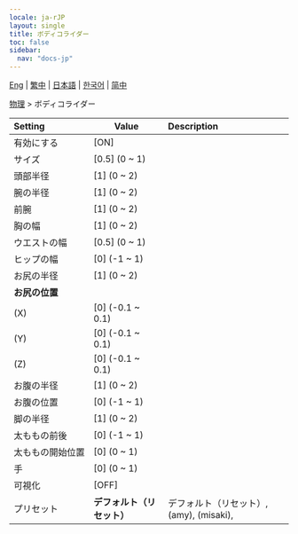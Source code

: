 ```yaml
---
locale: ja-rJP
layout: single
title: ボディコライダー
toc: false
sidebar:
  nav: "docs-jp"
---
```

[Eng](/dancexr/menu/2025.4/actor/body_colliders) | [繁中](/tw/dancexr/menu/2025.4/actor/body_colliders) | [日本語](/jp/dancexr/menu/2025.4/actor/body_colliders) | [한국어](/kr/dancexr/menu/2025.4/actor/body_colliders) | [简中](/zh/dancexr/menu/2025.4/actor/body_colliders)

[物理](../menu#物理) > ボディコライダー



| Setting | Value | Description |
| :--- | --- | :--- |
|<nobr>有効にする</nobr>| [ON] | 
|<nobr>サイズ</nobr>| [0.5] (0 ~ 1) | 
|<nobr>頭部半径</nobr>| [1] (0 ~ 2) | 
|<nobr>腕の半径</nobr>| [1] (0 ~ 2) | 
|<nobr>前腕</nobr>| [1] (0 ~ 2) | 
|<nobr>胸の幅</nobr>| [1] (0 ~ 2) | 
|<nobr>ウエストの幅</nobr>| [0.5] (0 ~ 1) | 
|<nobr>ヒップの幅</nobr>| [0] (-1 ~ 1) | 
|<nobr>お尻の半径</nobr>| [1] (0 ~ 2) | 
|<nobr><b>お尻の位置</b></nobr>|| 
|<nobr>(X)</nobr>| [0] (-0.1 ~ 0.1) | 
|<nobr>(Y)</nobr>| [0] (-0.1 ~ 0.1) | 
|<nobr>(Z)</nobr>| [0] (-0.1 ~ 0.1) | 
|<nobr>お腹の半径</nobr>| [1] (0 ~ 2) | 
|<nobr>お腹の位置</nobr>| [0] (-1 ~ 1) | 
|<nobr>脚の半径</nobr>| [1] (0 ~ 2) | 
|<nobr>太ももの前後</nobr>| [0] (-1 ~ 1) | 
|<nobr>太ももの開始位置</nobr>| [0] (0 ~ 1) | 
|<nobr>手</nobr>| [0] (0 ~ 1) | 
|<nobr>可視化</nobr>| [OFF] | 
|<nobr>プリセット</nobr>| **デフォルト（リセット）** | デフォルト（リセット）, (amy), (misaki),  |
